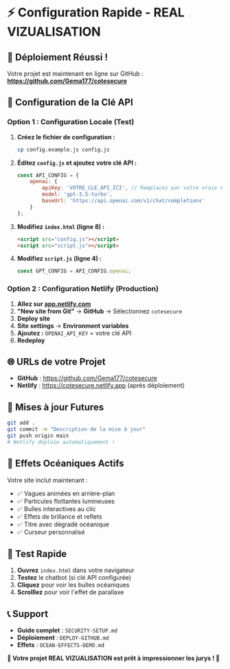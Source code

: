 # ⚡ Configuration Rapide - REAL VIZUALISATION

## 🎉 Déploiement Réussi !

Votre projet est maintenant en ligne sur GitHub : 
**https://github.com/Gema177/cotesecure**

## 🔧 Configuration de la Clé API

### **Option 1 : Configuration Locale (Test)**

1. **Créez le fichier de configuration :**
   ```bash
   cp config.example.js config.js
   ```

2. **Éditez `config.js` et ajoutez votre clé API :**
   ```javascript
   const API_CONFIG = {
       openai: {
           apiKey: 'VOTRE_CLE_API_ICI', // Remplacez par votre vraie clé
           model: 'gpt-3.5-turbo',
           baseUrl: 'https://api.openai.com/v1/chat/completions'
       }
   };
   ```

3. **Modifiez `index.html` (ligne 8) :**
   ```html
   <script src="config.js"></script>
   <script src="script.js"></script>
   ```

4. **Modifiez `script.js` (ligne 4) :**
   ```javascript
   const GPT_CONFIG = API_CONFIG.openai;
   ```

### **Option 2 : Configuration Netlify (Production)**

1. **Allez sur [app.netlify.com](https://app.netlify.com)**
2. **"New site from Git"** → **GitHub** → Sélectionnez `cotesecure`
3. **Deploy site**
4. **Site settings** → **Environment variables**
5. **Ajoutez :** `OPENAI_API_KEY` = votre clé API
6. **Redeploy**

## 🌐 URLs de votre Projet

- **GitHub** : https://github.com/Gema177/cotesecure
- **Netlify** : https://cotesecure.netlify.app (après déploiement)

## 🚀 Mises à jour Futures

```bash
git add .
git commit -m "Description de la mise à jour"
git push origin main
# Netlify déploie automatiquement !
```

## 🌊 Effets Océaniques Actifs

Votre site inclut maintenant :
- ✅ Vagues animées en arrière-plan
- ✅ Particules flottantes lumineuses
- ✅ Bulles interactives au clic
- ✅ Effets de brillance et reflets
- ✅ Titre avec dégradé océanique
- ✅ Curseur personnalisé

## 🎯 Test Rapide

1. **Ouvrez** `index.html` dans votre navigateur
2. **Testez** le chatbot (si clé API configurée)
3. **Cliquez** pour voir les bulles océaniques
4. **Scrolllez** pour voir l'effet de parallaxe

## 📞 Support

- **Guide complet** : `SECURITY-SETUP.md`
- **Déploiement** : `DEPLOY-GITHUB.md`
- **Effets** : `OCEAN-EFFECTS-DEMO.md`

**🌊 Votre projet REAL VIZUALISATION est prêt à impressionner les jurys ! 🌊**
